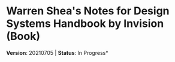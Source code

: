 # Warren Shea's Notes for Design Systems Handbook by Invision (Book)
**Version**: 20210705 | **Status**: In Progress*

